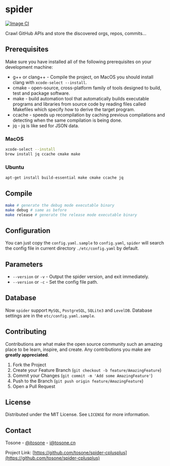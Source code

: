 # spider

[![Image CI](https://github.com/spider-all/spider-cplusplus/actions/workflows/cpp.yml/badge.svg?branch=main)](https://github.com/spider-all/spider-cplusplus/actions/workflows/cpp.yml)

Crawl GitHub APIs and store the discovered orgs, repos, commits...

## Prerequisites

Make sure you have installed all of the following prerequisites on your development machine:

- g++ or clang++ - Compile the project, on MacOS you should install clang with `xcode-select --install`.
- cmake - open-source, cross-platform family of tools designed to build, test and package software.
- make - build automation tool that automatically builds executable programs and libraries from source code by reading files called Makefiles which specify how to derive the target program.
- ccache - speeds up recompilation by caching previous compilations and detecting when the same compilation is being done.
- jq - jq is like sed for JSON data.

### MacOS

``` sh
xcode-select --install
brew install jq ccache cmake make
```

### Ubuntu

``` bash
apt-get install build-essential make cmake ccache jq
```

## Compile

``` bash
make # generate the debug mode executable binary
make debug # same as before
make release # generate the release mode executable binary
```

## Configuration

You can just copy the `config.yaml.sample` to `config.yaml`, `spider` will search the config file in current directory `./etc/config.yaml` by default.

## Parameters

- `--version` or `-v` - Output the spider version, and exit immediately.
- `--version` or `-c` - Set the config file path.

## Database

Now `spider` support `MySQL`, `PostgreSQL`, `SQLite3` and `LevelDB`. Database settings are in the `etc/config.yaml.sample`.

## Contributing

Contributions are what make the open source community such an amazing place to be learn, inspire, and create. Any contributions you make are **greatly appreciated**.

1. Fork the Project
2. Create your Feature Branch (`git checkout -b feature/AmazingFeature`)
3. Commit your Changes (`git commit -m 'Add some AmazingFeature'`)
4. Push to the Branch (`git push origin feature/AmazingFeature`)
5. Open a Pull Request

## License

Distributed under the MIT License. See `LICENSE` for more information.

## Contact

Tosone - [@itosone](https://twitter.com/itosone) - i@tosone.cn

Project Link: [https://github.com/tosone/spider-cplusplus](https://github.com/tosone/spider-cplusplus)
